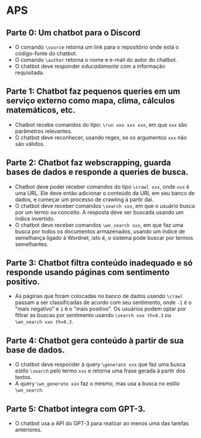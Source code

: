 # APS

## Parte 0: Um chatbot para o Discord

* O comando `\source` retorna um link para o repositório onde está o código-fonte do chatbot.
* O comando `\author` retorna o nome e e-mail do autor do chatbot.
* O chatbot deve responder *educadamente* com a informação requisitada.

## Parte 1: Chatbot faz pequenos queries em um serviço externo como mapa, clima, cálculos matemáticos, etc.

* Chatbot recebe comandos do tipo: `\run xxx xxx xxx`, em que `xxx` são parâmetros relevantes.
* O chatbot deve reconhecer, usando regex, se os argumentos `xxx` não são válidos.

## Parte 2: Chatbot faz webscrapping, guarda bases de dados e responde a queries de busca.

* Chatbot deve poder receber comandos do tipo `\crawl xxx`, onde `xxx` é uma URL. Ele deve então adicionar o conteúdo da URL em seu banco de dados, e começar um processo de crawling à partir daí.
* O chatbot deve receber comandos `\search xxx`, em que o usuário busca por um termo ou conceito. A resposta deve ser buscada usando um índice invertido.
* O chatbot deve receber comandos `\wn_search xxx`, em que faz uma busca por todos os documentos armazenados, usando um índice de semelhança ligado à Wordnet, isto é, o sistema pode buscar por termos semelhantes.

## Parte 3: Chatbot filtra conteúdo inadequado e só responde usando páginas com sentimento positivo.

* As páginas que foram colocadas no banco de dados usando `\crawl` passam a ser classificadas de acordo com seu sentimento, onde `-1` é o "mais negativo" e `1` é o "mais positivo". Os usuários podem optar por filtrar as buscas por sentimento usando `\search xxx th=0.3` ou `\wn_search xxx th=0.3`.

## Parte 4: Chatbot gera conteúdo à partir de sua base de dados.

* O chatbot deve responder à query `\generate xxx` que faz uma busca estilo `\search` pelo termo `xxx` e retorna uma frase gerada à partir dos textos.
* A query `\wn_generate xxx` faz o mesmo, mas usa a busca no estilo `\wn_search`.

## Parte 5: Chatbot integra com GPT-3.

* O chatbot usa a API do GPT-3 para realizar ao menos uma das tarefas anteriores.